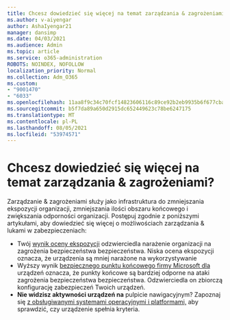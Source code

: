 ```yaml
---
title: Chcesz dowiedzieć się więcej na temat zarządzania & zagrożeniami?
ms.author: v-aiyengar
author: AshaIyengar21
manager: dansimp
ms.date: 04/03/2021
ms.audience: Admin
ms.topic: article
ms.service: o365-administration
ROBOTS: NOINDEX, NOFOLLOW
localization_priority: Normal
ms.collection: Adm_O365
ms.custom:
- "9001470"
- "6033"
ms.openlocfilehash: 11aa8f9c34c70fcf14823606116c89ce92b2eb9935b6f677cba00529ded22648
ms.sourcegitcommit: b5f7da89a650d2915dc652449623c78be6247175
ms.translationtype: MT
ms.contentlocale: pl-PL
ms.lasthandoff: 08/05/2021
ms.locfileid: "53974571"
---
```

# <a name="need-to-know-more-on-threat--vulnerability-management"></a>Chcesz dowiedzieć się więcej na temat zarządzania & zagrożeniami?

Zarządzanie & zagrożeniami służy jako infrastruktura do zmniejszania ekspozycji organizacji, zmniejszania ilości obszaru końcowego i zwiększania odporności organizacji. Postępuj zgodnie z poniższymi artykułami, aby dowiedzieć się więcej o możliwościach zarządzania & lukami w zabezpieczeniach:

- Twój [wynik oceny ekspozycji](https://docs.microsoft.com/windows/security/threat-protection/microsoft-defender-atp/tvm-exposure-score) odzwierciedla narażenie organizacji na zagrożenia bezpieczeństwa bezpieczeństwa. Niska ocena ekspozycji oznacza, że urządzenia są mniej narażone na wykorzystywanie
- Wyższy wynik [bezpiecznego punktu końcowego firmy Microsoft dla](https://docs.microsoft.com/windows/security/threat-protection/microsoft-defender-atp/tvm-microsoft-secure-score-devices) urządzeń oznacza, że punkty końcowe są bardziej odporne na ataki zagrożenia bezpieczeństwa bezpieczeństwa. Odzwierciedla on zbiorczą konfigurację zabezpieczeń Twoich urządzeń.
- **Nie widzisz aktywności urządzeń na** pulpicie nawigacyjnym? Zapoznaj się [z obsługiwanymi systemami operacyjnymi i platformami,](https://docs.microsoft.com/windows/security/threat-protection/microsoft-defender-atp/tvm-supported-os) aby sprawdzić, czy urządzenie spełnia kryteria.
